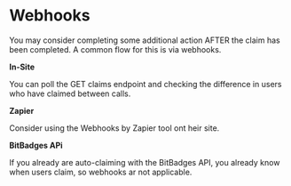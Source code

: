 # Webhooks

You may consider completing some additional action AFTER the claim has been completed. A common flow for this is via webhooks.&#x20;

**In-Site**

You can poll the GET claims endpoint and checking the difference in users who have claimed between calls.&#x20;

**Zapier**

Consider using the Webhooks by Zapier tool ont heir site.

**BitBadges APi**

If you already are auto-claiming with the BitBadges API, you already know when users claim, so webhooks ar not applicable.

